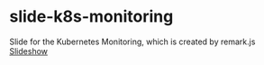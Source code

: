 # slide-k8s-monitoring
Slide for the Kubernetes Monitoring, which is created by remark.js  
[Slideshow](https://kyohei-m.github.io/slide-k8s-monitoring/)
